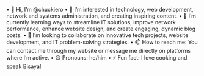   •	👋 Hi, I’m @chuckiero
	•	👀 I’m interested in technology, web development, network and systems administration, and creating inspiring content.
	•	🌱 I’m currently learning ways to streamline IT solutions, improve network performance, enhance website design, and create engaging, dynamic blog posts.
	•	💞️ I’m looking to collaborate on innovative tech projects, website development, and IT problem-solving strategies.
	•	📫 How to reach me: You can contact me through my website or message me directly on platforms where I’m active.
	•	😄 Pronouns: he/him
	•	⚡ Fun fact: I love cooking and speak Bisaya!

<!---
chuckiero/chuckiero is a ✨ special ✨ repository because its `README.md` (this file) appears on your GitHub profile.
You can click the Preview link to take a look at your changes.
--->

